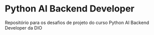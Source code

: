 # Python AI Backend Developer
Repositório para os desafios de projeto do curso Python AI Backend Developer da DIO
